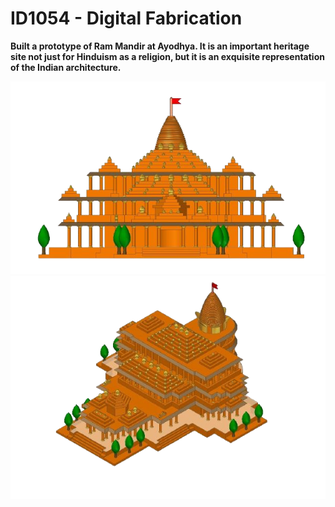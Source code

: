 # ID1054 - Digital Fabrication

<strong>Built a prototype of Ram Mandir at Ayodhya. It is an important heritage site not just for
Hinduism as a religion, but it is an exquisite representation of the Indian
architecture.</strong>


![img2](https://github.com/adhvik24/ID1054/blob/master/img2.png)
![img1](https://github.com/adhvik24/ID1054/blob/master/img1.png)

